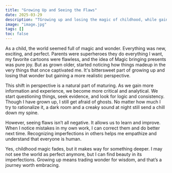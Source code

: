 ```yaml
---
title: "Growing Up and Seeing the Flaws"
date: 2025-03-29
description: "TGrowing up and losing the magic of childhood, while gaining a more realistic perspective."
image: "image.jpg"
tags: []
toc: false
---
```

 
As a child, the world seemed full of magic and wonder. Everything was new, exciting, and perfect. Parents were superheroes they do everything I want, my favorite cartoons were flawless, and the idea of Magic bringing presents was pure joy. But as grown older, started noticing how things madeup in the very things that once captivated me. It's bittersweet part of growing up and losing that wonder but gaining a more realistic perspective.
 
This shift in perspective is a natural part of maturing. As we gain more information and experience, we become more critical and analytical. We start questioning things, seek evidence, and look for logic and consistency. Though I have grown up, I still get afraid of ghosts. No matter how much I try to rationalize it, a dark room and a creaky sound at night still send a chill down my spine.

However, seeing flaws isn’t all negative. It allows us to learn and improve. When I notice mistakes in my own work, I can correct them and do better next time. Recognizing imperfections in others helps me empathize and understand that everyone is human. 
 
Yes, childhood magic fades, but it makes way for something deeper. I may not see the world as perfect anymore, but I can find beauty in its imperfections. Growing up means trading wonder for wisdom, and that’s a journey worth embracing.